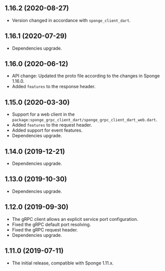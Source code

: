 ## 1.16.2 (2020-08-27)
* Version changed in accordance with `sponge_client_dart`.
  
## 1.16.1 (2020-07-29)
* Dependencies upgrade.

## 1.16.0 (2020-06-12)

* API change: Updated the proto file according to the changes in Sponge 1.16.0.
* Added `features` to the response header.

## 1.15.0 (2020-03-30)

* Support for a web client in the `package:sponge_grpc_client_dart/sponge_grpc_client_dart_web.dart`.
* Added `features` to the request header.
* Added support for event features.
* Dependencies upgrade.

## 1.14.0 (2019-12-21)

* Dependencies upgrade.
  
## 1.13.0 (2019-10-30)

* Dependencies upgrade.
  
## 1.12.0 (2019-09-30)

* The gRPC client allows an explicit service port configuration.
* Fixed the gRPC default port resolving.
* Fixed the gRPC request header.
* Dependencies upgrade.
  
## 1.11.0 (2019-07-11)

* The initial release, compatible with Sponge 1.11.x.
